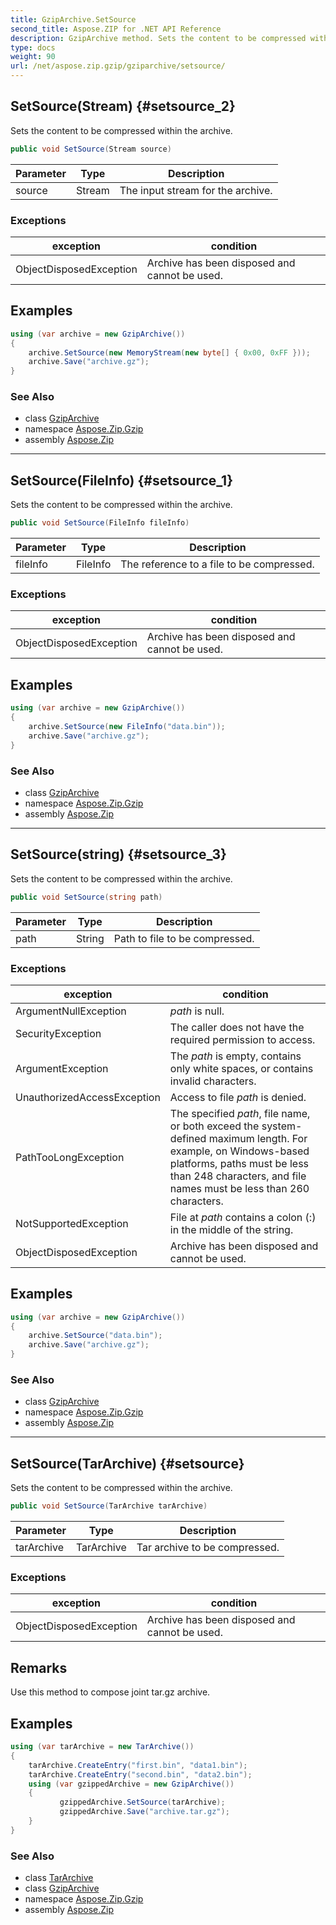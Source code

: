 ```yaml
---
title: GzipArchive.SetSource
second_title: Aspose.ZIP for .NET API Reference
description: GzipArchive method. Sets the content to be compressed within the archive
type: docs
weight: 90
url: /net/aspose.zip.gzip/gziparchive/setsource/
---
```

## SetSource(Stream) {#setsource_2}

Sets the content to be compressed within the archive.

```csharp
public void SetSource(Stream source)
```

| Parameter | Type | Description |
| --- | --- | --- |
| source | Stream | The input stream for the archive. |

### Exceptions

| exception | condition |
| --- | --- |
| ObjectDisposedException | Archive has been disposed and cannot be used. |

## Examples

```csharp
using (var archive = new GzipArchive())
{
    archive.SetSource(new MemoryStream(new byte[] { 0x00, 0xFF }));
    archive.Save("archive.gz");
}
```

### See Also

* class [GzipArchive](../)
* namespace [Aspose.Zip.Gzip](../../gziparchive/)
* assembly [Aspose.Zip](../../../)

---

## SetSource(FileInfo) {#setsource_1}

Sets the content to be compressed within the archive.

```csharp
public void SetSource(FileInfo fileInfo)
```

| Parameter | Type | Description |
| --- | --- | --- |
| fileInfo | FileInfo | The reference to a file to be compressed. |

### Exceptions

| exception | condition |
| --- | --- |
| ObjectDisposedException | Archive has been disposed and cannot be used. |

## Examples

```csharp
using (var archive = new GzipArchive()) 
{
    archive.SetSource(new FileInfo("data.bin"));
    archive.Save("archive.gz");
}
```

### See Also

* class [GzipArchive](../)
* namespace [Aspose.Zip.Gzip](../../gziparchive/)
* assembly [Aspose.Zip](../../../)

---

## SetSource(string) {#setsource_3}

Sets the content to be compressed within the archive.

```csharp
public void SetSource(string path)
```

| Parameter | Type | Description |
| --- | --- | --- |
| path | String | Path to file to be compressed. |

### Exceptions

| exception | condition |
| --- | --- |
| ArgumentNullException | *path* is null. |
| SecurityException | The caller does not have the required permission to access. |
| ArgumentException | The *path* is empty, contains only white spaces, or contains invalid characters. |
| UnauthorizedAccessException | Access to file *path* is denied. |
| PathTooLongException | The specified *path*, file name, or both exceed the system-defined maximum length. For example, on Windows-based platforms, paths must be less than 248 characters, and file names must be less than 260 characters. |
| NotSupportedException | File at *path* contains a colon (:) in the middle of the string. |
| ObjectDisposedException | Archive has been disposed and cannot be used. |

## Examples

```csharp
using (var archive = new GzipArchive()) 
{
    archive.SetSource("data.bin");
    archive.Save("archive.gz");
}
```

### See Also

* class [GzipArchive](../)
* namespace [Aspose.Zip.Gzip](../../gziparchive/)
* assembly [Aspose.Zip](../../../)

---

## SetSource(TarArchive) {#setsource}

Sets the content to be compressed within the archive.

```csharp
public void SetSource(TarArchive tarArchive)
```

| Parameter | Type | Description |
| --- | --- | --- |
| tarArchive | TarArchive | Tar archive to be compressed. |

### Exceptions

| exception | condition |
| --- | --- |
| ObjectDisposedException | Archive has been disposed and cannot be used. |

## Remarks

Use this method to compose joint tar.gz archive.

## Examples

```csharp
using (var tarArchive = new TarArchive())
{
    tarArchive.CreateEntry("first.bin", "data1.bin");
    tarArchive.CreateEntry("second.bin", "data2.bin");
    using (var gzippedArchive = new GzipArchive())
    {
           gzippedArchive.SetSource(tarArchive);
           gzippedArchive.Save("archive.tar.gz");
    }
}
```

### See Also

* class [TarArchive](../../../aspose.zip.tar/tararchive/)
* class [GzipArchive](../)
* namespace [Aspose.Zip.Gzip](../../gziparchive/)
* assembly [Aspose.Zip](../../../)


